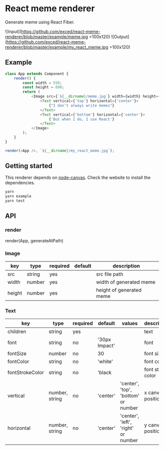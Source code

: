 # React meme renderer

Generate meme using React Fiber.

![Input](https://github.com/exced/react-meme-renderer/blob/master/example/meme.jpg =100x120) ![Output](https://github.com/exced/react-meme-renderer/blob/master/example/my_react_meme.jpg =100x120)

## Example

```javascript
class App extends Component {
	render() {
		const width = 550;
		const height = 690;
		return (
			<Image src={`${__dirname}/meme.jpg`} width={width} height={height}>
				<Text vertical={'top'} horizontal={'center'}>
					{"I don't always write memes"}
				</Text>
				<Text vertical={'bottom'} horizontal={'center'}>
					{'But when I do, I use React'}
				</Text>
			</Image>
		);
	}
}

render(<App />, `${__dirname}/my_react_meme.jpg`);
```

## Getting started

This renderer depends on [node-canvas](https://github.com/Automattic/node-canvas). Check the website to install the dependencies.

```bash
yarn
yarn example
yarn test
```

## API

### render

render(App, generateAtPath)

### Image

| key    | type   | required | default | description              |
| ------ | ------ | -------- | ------- | ------------------------ |
| src    | string | yes      |         | src file path            |
| width  | number | yes      |         | width of generated meme  |
| height | number | yes      |         | height of generated meme |

### Text

| key             | type           | required | default       | values                              | description       |
| --------------- | -------------- | -------- | ------------- | ----------------------------------- | ----------------- |
| children        | string         | yes      |               |                                     | text              |
| font            | string         | no       | '30px Impact' |                                     | font              |
| fontSize        | number         | no       | 30            |                                     | font size         |
| fontColor       | string         | no       | 'white'       |                                     | font color        |
| fontStrokeColor | string         | no       | 'black        |                                     | font stroke color |
| vertical        | number, string | no       | 'center'      | 'center', 'top', 'bottom' or number | x canvas position |
| horizontal      | number, string | no       | 'center'      | 'center', 'left', 'right' or number | y canvas position |
